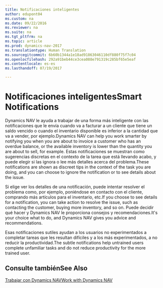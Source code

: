 ```yaml
---
title: Notificaciones inteligentes
author: edupont04
ms.custom: na
ms.date: 09/22/2016
ms.reviewer: na
ms.suite: na
ms.tgt_pltfrm: na
ms.topic: article
ms.prod: dynamics-nav-2017
ms.translationtype: Human Translation
ms.sourcegitcommit: 6b60b1344a1e18ad91863046110df880f75f7c04
ms.openlocfilehash: 292a91beb44ce3cea088e791319c285bf65e5eaf
ms.contentlocale: es-es
ms.lasthandoff: 07/19/2017

---
```


# <a name="smart-notifications"></a><span data-ttu-id="27c31-102">Notificaciones inteligentes</span><span class="sxs-lookup"><span data-stu-id="27c31-102">Smart Notifications</span></span>
<span data-ttu-id="27c31-103">Dynamics NAV le ayuda a trabajar de una forma más inteligente con las notificaciones que le envía cuando va a facturar a un cliente que tiene un saldo vencido o cuando el inventario disponible es inferior a la cantidad que va a vender, por ejemplo.</span><span class="sxs-lookup"><span data-stu-id="27c31-103">Dynamics NAV can help you work smarter by notifying you when you are about to invoice a customer who has an overdue balance, or the available inventory is lower than the quantity you are about to sell, for example.</span></span> <span data-ttu-id="27c31-104">Estas notificaciones se muestran como sugerencias discretas en el contexto de la tarea que está llevando acabo, y puede elegir si las ignora o lee más detalles acerca del problema.</span><span class="sxs-lookup"><span data-stu-id="27c31-104">These notifications are shown as discreet tips in the context of the task you are doing, and you can choose to ignore the notification or to see details about the issue.</span></span>  

<span data-ttu-id="27c31-105">Si elige ver los detalles de una notificación, puede intentar resolver el problema como, por ejemplo, poniéndose en contacto con el cliente, comprando más artículos para el inventario, etc.</span><span class="sxs-lookup"><span data-stu-id="27c31-105">If you choose to see details for a notification, you can take action to resolve the issue, such as contacting the customer, buying more inventory, and so on.</span></span> <span data-ttu-id="27c31-106">Puede decidir qué hacer y Dynamics NAV le proporciona consejos y recomendaciones.</span><span class="sxs-lookup"><span data-stu-id="27c31-106">It's your choice what to do, and Dynamics NAV gives you advice and recommendations.</span></span>  

<span data-ttu-id="27c31-107">Esas notificaciones sutiles ayudan a los usuarios no experimentados a completar tareas que les resultan difíciles y a los más experimentados, a no reducir la productividad.</span><span class="sxs-lookup"><span data-stu-id="27c31-107">The subtle notifications help untrained users complete unfamiliar tasks and do not reduce productivity for the more trained user.</span></span>

## <a name="see-also"></a><span data-ttu-id="27c31-108">Consulte también</span><span class="sxs-lookup"><span data-stu-id="27c31-108">See Also</span></span>
[<span data-ttu-id="27c31-109">Trabajar con Dynamics NAV</span><span class="sxs-lookup"><span data-stu-id="27c31-109">Work with Dynamics NAV</span></span>](ui-work-product.md)

